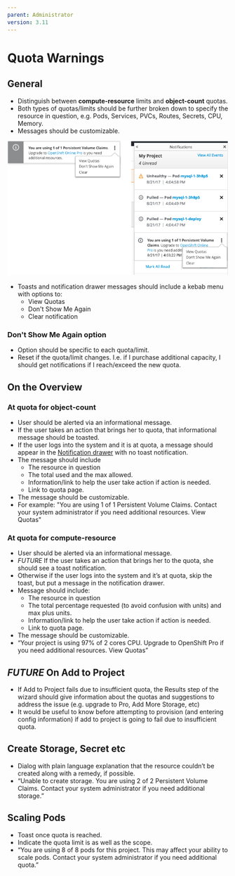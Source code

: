 ```yaml
---
parent: Administrator
version: 3.11
---
```


# Quota Warnings

## General
- Distinguish between **compute-resource** limits and **object-count** quotas.
- Both types of quotas/limits should be further broken down to specify the resource in question, e.g. Pods, Services, PVCs, Routes, Secrets, CPU, Memory.
- Messages should be customizable.

![quota kebab](img/quota-kebab.png)

- Toasts and notification drawer messages should include a kebab menu with options to:
  - View Quotas
  - Don't Show Me Again
  - Clear notification

### Don't Show Me Again option
- Option should be specific to each quota/limit.
- Reset if the quota/limit changes. I.e. if I purchase additional capacity, I should get notifications if I reach/exceed the new quota.


## On the Overview

### At quota for object-count
- User should be alerted via an informational message.
- If the user takes an action that brings her to quota, that informational message should be toasted.
- If the user logs into the system and it is at quota, a message should appear in the [Notification drawer](../patterns/notifications.md) with no toast notification.
- The message should include
  - The resource in question
  - The total used and the max allowed.
  - Information/link to help the user take action if action is needed.
  - Link to quota page.
- The message should be customizable.  
- For example: "You are using 1 of 1 Persistent Volume Claims. Contact your system administrator if you need additional resources. View Quotas"

### At quota for compute-resource
- User should be alerted via an informational message.
- *FUTURE* If the user takes an action that brings her to the quota, she should see a toast notification.
- Otherwise if the user logs into the system and it’s at quota, skip the toast, but put a message in the notification drawer.
- Message should include:
  - The resource in question
  - The total percentage requested (to avoid confusion with units) and max plus units.
  - Information/link to help the user take action if action is needed.
  - Link to quota page.
- The message should be customizable.
- “Your project is using 97% of 2 cores CPU. Upgrade to OpenShift Pro if you need additional resources. View Quotas”

## *FUTURE* On Add to Project
- If Add to Project fails due to insufficient quota, the Results step of the wizard should give information about the quotas and suggestions to address the issue (e.g. upgrade to Pro, Add More Storage, etc)
- It would be useful to know before attempting to provision (and entering config information) if add to project is going to fail due to insufficient quota.

## Create Storage, Secret etc
- Dialog with plain language explanation that the resource couldn’t be created along with a remedy, if possible.
- “Unable to create storage. You are using 2 of 2 Persistent Volume Claims. Contact your system administrator if you need additional storage.”

## Scaling Pods
- Toast once quota is reached.
- Indicate the quota limit is as well as the scope.
- “You are using 8 of 8 pods for this project. This may affect your ability to scale pods. Contact your system administrator if you need additional quota.”
